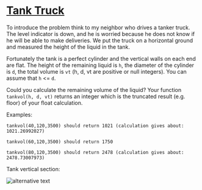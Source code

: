 # [Tank Truck](https://www.codewars.com/kata/tank-truck "https://www.codewars.com/kata/55f3da49e83ca1ddae0000ad")

To introduce the problem think to my neighbor who drives a tanker truck. 
The level indicator is down, and he is worried
because he does not know if he will be able to make deliveries. 
We put the truck on a horizontal ground and measured the height of the liquid in the tank.

Fortunately the tank is a perfect cylinder and the vertical walls on each end are flat.
The height of the remaining liquid is `h`, the diameter of the cylinder is `d`,
the total volume is `vt` (h, d, vt are positive or null integers). 
You can assume that `h` <= `d`.

Could you calculate the remaining volume of the liquid?
Your function `tankvol(h, d, vt)` returns an integer which is the truncated result (e.g. floor)
of your float calculation.

Examples:

```
tankvol(40,120,3500) should return 1021 (calculation gives about: 1021.26992027)

tankvol(60,120,3500) should return 1750

tankvol(80,120,3500) should return 2478 (calculation gives about: 2478.73007973)
```

Tank vertical section:

![alternative text](https://i.imgur.com/wmt0U43.png)